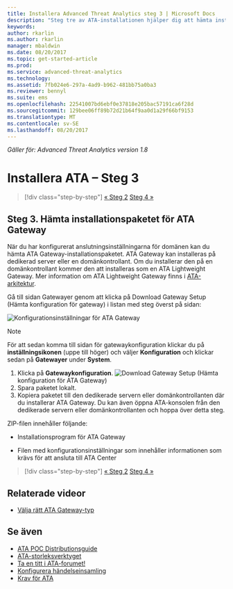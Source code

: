 ```yaml
---
title: Installera Advanced Threat Analytics steg 3 | Microsoft Docs
description: "Steg tre av ATA-installationen hjälper dig att hämta installationspaketet för ATA Gateway."
keywords: 
author: rkarlin
ms.author: rkarlin
manager: mbaldwin
ms.date: 08/20/2017
ms.topic: get-started-article
ms.prod: 
ms.service: advanced-threat-analytics
ms.technology: 
ms.assetid: 7fb024e6-297a-4ad9-b962-481bb75a0ba3
ms.reviewer: bennyl
ms.suite: ems
ms.openlocfilehash: 22541007bd6ebf0e37818e205bac57191ca6f28d
ms.sourcegitcommit: 129bee06ff89b72d21b64f9aa0d1a29f66bf9153
ms.translationtype: MT
ms.contentlocale: sv-SE
ms.lasthandoff: 08/20/2017
---
```

*Gäller för: Advanced Threat Analytics version 1.8*



# <a name="install-ata---step-3"></a>Installera ATA – Steg 3

>[!div class="step-by-step"]
[« Steg 2](install-ata-step2.md)
[Steg 4 »](install-ata-step4.md)

## <a name="step-3-download-the-ata-gateway-setup-package"></a>Steg 3. Hämta installationspaketet för ATA Gateway
När du har konfigurerat anslutningsinställningarna för domänen kan du hämta ATA Gateway-installationspaketet. ATA Gateway kan installeras på dedikerad server eller en domänkontrollant. Om du installerar den på en domänkontrollant kommer den att installeras som en ATA Lightweight Gateway. Mer information om ATA Lightweight Gateway finns i [ATA-arkitektur](ata-architecture.md). 

Gå till sidan Gatewayer genom att klicka på Download Gateway Setup (Hämta konfiguration för gateway) i listan med steg överst på sidan:

![Konfigurationsinställningar för ATA Gateway](media/ATA_1.7-welcome-download-gateway.PNG)

> [!NOTE] 
> För att sedan komma till sidan för gatewaykonfiguration klickar du på **inställningsikonen** (uppe till höger) och väljer **Konfiguration** och klickar sedan på **Gatewayer** under **System**.  

1.  Klicka på **Gatewaykonfiguration**.
  ![Download Gateway Setup](media/download-gateway-setup.png) (Hämta konfiguration för ATA Gateway)
2.  Spara paketet lokalt.
3.  Kopiera paketet till den dedikerade servern eller domänkontrollanten där du installerar ATA Gateway. Du kan även öppna ATA-konsolen från den dedikerade servern eller domänkontrollanten och hoppa över detta steg.

ZIP-filen innehåller följande:

-   Installationsprogram för ATA Gateway

-   Filen med konfigurationsinställningar som innehåller informationen som krävs för att ansluta till ATA Center


>[!div class="step-by-step"]
[« Steg 2](install-ata-step2.md)
[Steg 4 »](install-ata-step4.md)


## <a name="related-videos"></a>Relaterade videor
- [Välja rätt ATA Gateway-typ](https://channel9.msdn.com/Shows/Microsoft-Security/ATA-Deployment-Choose-the-Right-Gateway-Type)

## <a name="see-also"></a>Se även
- [ATA POC Distributionsguide](http://aka.ms/atapoc)
- [ATA-storleksverktyget](http://aka.ms/atasizingtool)
- [Ta en titt i ATA-forumet!](https://social.technet.microsoft.com/Forums/security/home?forum=mata)
- [Konfigurera händelseinsamling](configure-event-collection.md)
- [Krav för ATA](ata-prerequisites.md)

